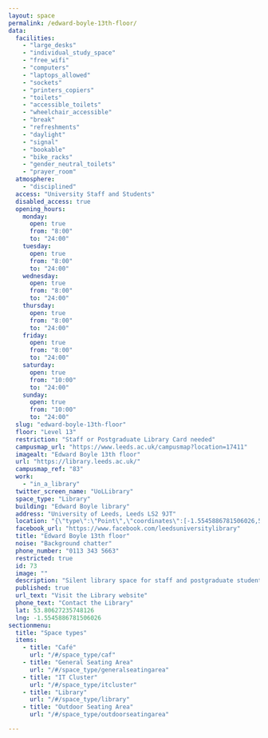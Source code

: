 ```yaml
---
layout: space
permalink: /edward-boyle-13th-floor/
data:
  facilities:
    - "large_desks"
    - "individual_study_space"
    - "free_wifi"
    - "computers"
    - "laptops_allowed"
    - "sockets"
    - "printers_copiers"
    - "toilets"
    - "accessible_toilets"
    - "wheelchair_accessible"
    - "break"
    - "refreshments"
    - "daylight"
    - "signal"
    - "bookable"
    - "bike_racks"
    - "gender_neutral_toilets"
    - "prayer_room"
  atmosphere:
    - "disciplined"
  access: "University Staff and Students"
  disabled_access: true
  opening_hours:
    monday:
      open: true
      from: "8:00"
      to: "24:00"
    tuesday:
      open: true
      from: "8:00"
      to: "24:00"
    wednesday:
      open: true
      from: "8:00"
      to: "24:00"
    thursday:
      open: true
      from: "8:00"
      to: "24:00"
    friday:
      open: true
      from: "8:00"
      to: "24:00"
    saturday:
      open: true
      from: "10:00"
      to: "24:00"
    sunday:
      open: true
      from: "10:00"
      to: "24:00"
  slug: "edward-boyle-13th-floor"
  floor: "Level 13"
  restriction: "Staff or Postgraduate Library Card needed"
  campusmap_url: "https://www.leeds.ac.uk/campusmap?location=17411"
  imagealt: "Edward Boyle 13th floor"
  url: "https://library.leeds.ac.uk/"
  campusmap_ref: "83"
  work:
    - "in_a_library"
  twitter_screen_name: "UoLLibrary"
  space_type: "Library"
  building: "Edward Boyle library"
  address: "University of Leeds, Leeds LS2 9JT"
  location: "{\"type\":\"Point\",\"coordinates\":[-1.5545886781506026,53.80627235748126]}"
  facebook_url: "https://www.facebook.com/leedsuniversitylibrary"
  title: "Edward Boyle 13th floor"
  noise: "Background chatter"
  phone_number: "0113 343 5663"
  restricted: true
  id: 73
  image: ""
  description: "Silent library space for staff and postgraduate students with bookable group study rooms."
  published: true
  url_text: "Visit the Library website"
  phone_text: "Contact the Library"
  lat: 53.80627235748126
  lng: -1.5545886781506026
sectionmenu:
  title: "Space types"
  items:
    - title: "Café"
      url: "/#/space_type/caf"
    - title: "General Seating Area"
      url: "/#/space_type/generalseatingarea"
    - title: "IT Cluster"
      url: "/#/space_type/itcluster"
    - title: "Library"
      url: "/#/space_type/library"
    - title: "Outdoor Seating Area"
      url: "/#/space_type/outdoorseatingarea"

---
```

